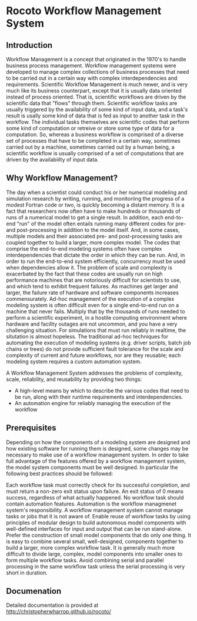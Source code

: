 # Rocoto Workflow Management System

## Introduction
Workflow Management is a concept that originated in the 1970's to handle business process management. Workflow management systems were developed to manage complex collections of business processes that need to be carried out in a certain way with complex interdependencies and requirements. Scientific Workflow Management is much newer, and is very much like its business counterpart, except that it is usually data oriented instead of process oriented. That is, scientific workflows are driven by the scientific data that "flows" through them. Scientific workflow tasks are usually triggered by the availability of some kind of input data, and a task's result is usally some kind of data that is fed as input to another task in the workflow. The individual tasks themselves are scientific codes that perform some kind of computation or retreive or store some type of data for a computation. So, whereas a business workflow is comprised of a diverse set of processes that have to be completed in a certain way, sometimes carried out by a machine, sometimes carried out by a human being, a scientific workflow is usually comprised of a set of computations that are driven by the availabiilty of input data.

## Why Workflow Management?
The day when a scientist could conduct his or her numerical modeling and simulation research by writing, running, and monitoriing the progress of a modest Fortran code or two, is quickly becoming a distant memory. It is a fact that researchers now often have to make hundreds or thousands of runs of a numerical model to get a single result. In addition, each end-to-end "run" of the model often entails running many different codes for pre- and post-processing in addition to the model itself. And, in some cases, multiple models and their associated pre- and post-processing tasks are coupled together to build a larger, more complex model. The codes that comprise the end-to-end modeling systems often have complex interdependencies that dictate the order in which they can be run. And, in order to run the end-to-end system efficiently, concurrency must be used when dependencies allow it. The problem of scale and complexity is exacerbated by the fact that these codes are usually run on high performance machines that are notoriously difficult for scientists to use, and which tend to exhibit frequent failures. As machines get larger and larger, the failure rate of hardware and software components increases commensurately. Ad-hoc management of the execution of a complex modeling system is often difficult even for a single end-to-end run on a machine that never fails. Multiply that by the thousands of runs needed to perform a scientific experiment, in a hostile computing environment where hardware and facility outages are not uncommon, and you have a very challenging situation. For simulations that must run reliably in realtime, the situtation is almost hopeless. The traditional ad-hoc techniques for automating the execution of modeling systems (e.g. driver scripts, batch job chains or trees) do not provide sufficient fault tolerance for the scale and complexity of current and future workflows, nor are they reusable; each modeling system requires a custom automation system.

A Workflow Management System addresses the problems of complexity, scale, reliability, and reusability by providing two things:

* A high-level means by which to describe the various codes that need to be run, along with their runtime requirements and interdependencies.
* An automation engine for reliably managing the execution of the workflow

## Prerequisites
Depending on how the components of a modeling system are designed and how existing software for running them is designed, some changes may be necessary to make use of a workflow management system. In order to take full advantage of the features offered by a workflow management system, the model system components must be well designed. In particular the following best practices should be followed:

Each workflow task must correctly check for its successful completion, and must return a non-zero exit status upon failure. An exit status of 0 means success, regardless of what actually happened. No workflow task should contain automation features. Automation is the workflow managmenet system's responsibility. A workflow management system cannot manage tasks or jobs that it is not aware of. Enable reuse of workflow tasks by using principles of modular design to build autonomous model components with well-defined interfaces for input and output that can be run stand-alone. Prefer the construction of small model components that do only one thing. It is easy to combine several small, well-designed, components together to build a larger, more complex workflow task. It is generally much more difficult to divide large, complex, model components into smaller ones to form multiple workflow tasks. Avoid combining serial and parallel processing in the same workflow task unless the serial processing is very short in duration.

## Documenation
Detailed documentation is provided at http://christopherwharrop.github.io/rocoto/
